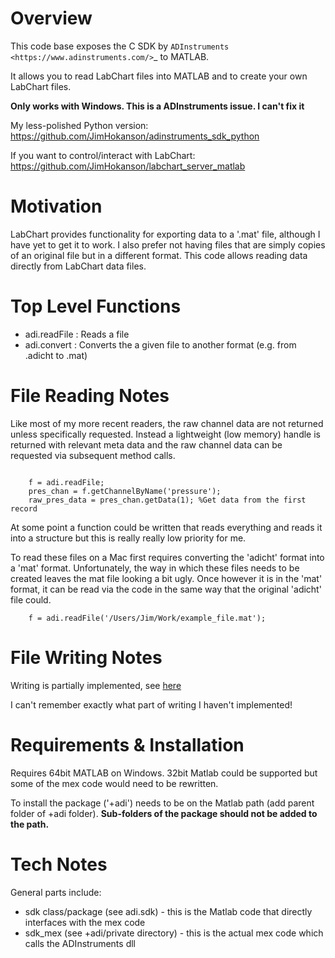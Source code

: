 # Overview

This code base exposes the C SDK by `ADInstruments  <https://www.adinstruments.com/>`_
to MATLAB. 

It allows you to read LabChart files into MATLAB and to create your own LabChart files.

**Only works with Windows. This is a ADInstruments issue. I can't fix it**

My less-polished Python version:
https://github.com/JimHokanson/adinstruments_sdk_python

If you want to control/interact with LabChart:
https://github.com/JimHokanson/labchart_server_matlab

# Motivation

LabChart provides functionality for exporting data to a '.mat' file, although I have yet to get it to work. I also prefer not having files that are simply copies of an original file but in a different format. This code allows reading data directly from LabChart data files.

# Top Level Functions
- adi.readFile : Reads a file
- adi.convert : Converts the a given file to another format (e.g. from .adicht to .mat)

#  File Reading Notes

Like most of my more recent readers, the raw channel data are not returned unless specifically requested. Instead a lightweight (low memory) handle is returned with relevant meta data and the raw channel data can be requested via subsequent method calls.

```

	f = adi.readFile;
	pres_chan = f.getChannelByName('pressure');
	raw_pres_data = pres_chan.getData(1); %Get data from the first record
```
	
At some point a function could be written that reads everything and reads it into a structure but this is really really low priority for me.

To read these files on a Mac first requires converting the 'adicht' format into a 'mat' format. Unfortunately, the way in which these files needs to be created leaves the mat file looking a bit ugly. Once however it is in the 'mat' format, it can be read via the code in the same way that the original 'adicht' file could.

```
	f = adi.readFile('/Users/Jim/Work/example_file.mat');
```
	
# File Writing Notes

Writing is partially implemented, see [here](documentation/writing.md)

I can't remember exactly what part of writing I haven't implemented!
	
# Requirements & Installation

Requires 64bit MATLAB on Windows. 32bit Matlab could be supported but some of the mex code would need to be rewritten.

To install the package ('+adi') needs to be on the Matlab path (add parent folder of +adi folder). **Sub-folders of the package should not be added to the path.**


# Tech Notes #

General parts include:

- sdk class/package (see adi.sdk) - this is the Matlab code that directly interfaces with the mex code
- sdk_mex (see +adi/private directory) - this is the actual mex code which calls the ADInstruments dll
